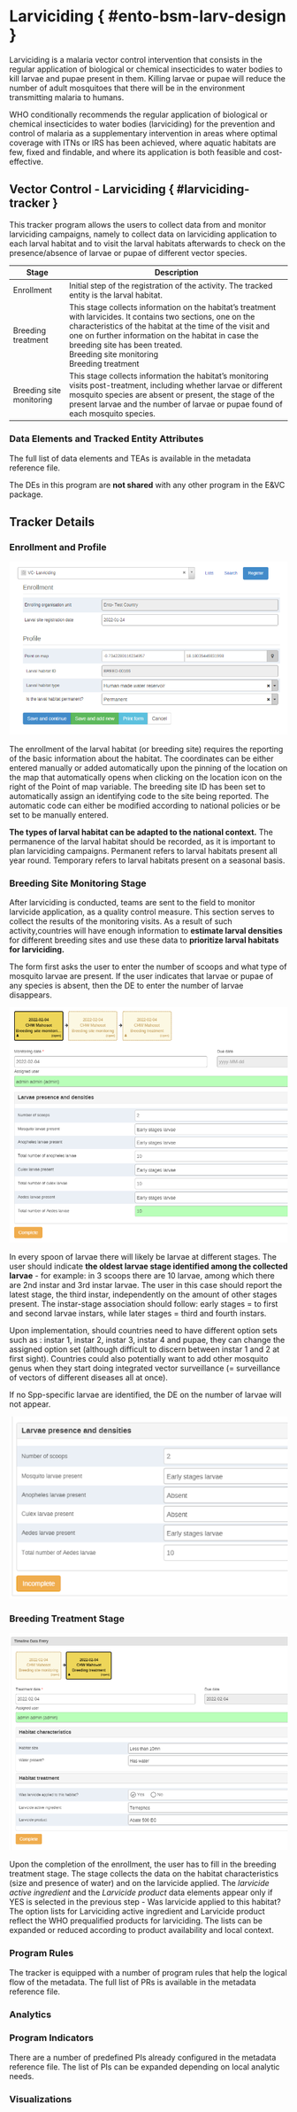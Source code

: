 # Larviciding { #ento-bsm-larv-design }

Larviciding is a malaria vector control intervention that consists in the regular application of biological or chemical insecticides to water bodies to kill larvae and pupae present in them. Killing  larvae or pupae will reduce the number of adult mosquitoes that there will be in the environment transmitting malaria to humans.

WHO conditionally recommends the regular application of biological or chemical insecticides to water bodies (larviciding) for the prevention and control of malaria as a supplementary intervention in areas where optimal coverage with ITNs or IRS has been achieved, where aquatic habitats are few, fixed and findable, and where its application is both feasible and cost-effective.

## Vector Control - Larviciding { #larviciding-tracker }

This tracker program allows the users to collect data from and monitor larviciding campaigns, namely to collect data on larviciding application to each larval habitat and to visit the larval habitats afterwards to check on the presence/absence of larvae or pupae of different vector species.

| Stage                    | Description                                                                                                                                                                                                                                                                                                          |
|--------------------------|---------------|
| Enrollment               | Initial step of the registration of the activity. The tracked entity is the larval habitat.                                                                                                                                                                                                                          |
| Breeding treatment       | This stage collects information on the habitat’s treatment with larvicides. It contains two sections, one on the characteristics of the habitat at the time of the visit and one on further information on the habitat in case the breeding site has been treated.<br>Breeding site monitoring<br>Breeding treatment |
| Breeding site monitoring | This stage collects information the habitat’s monitoring visits post-treatment, including whether larvae or different mosquito species are absent or present, the stage of the present larvae and the number of larvae or pupae found of each mosquito species.                                                      |

### Data Elements and Tracked Entity Attributes

The full list of data elements and TEAs is available in the metadata reference file.

The DEs in this program are **not shared** with any other program in the E&VC package.

## Tracker Details

### Enrollment and Profile

![Enrollment](resources/images/ento_bsm_larv-001-en.png)

The enrollment of the larval habitat (or breeding site) requires the reporting of the basic information about the habitat. The coordinates can be either entered manually or added automatically upon the pinning of the location on the map that automatically opens when clicking on the location icon on the right of the Point of map variable.
The breeding site ID has been set to automatically assign an identifying code to the site being reported. The automatic code can either be modified according to national policies or be set to be manually entered.

**The types of larval habitat can be adapted to the national context.**
The permanence of the larval habitat should be recorded, as it is important to plan larviciding campaigns. Permanent refers to larval habitats present all year round. Temporary refers to larval habitats present on a seasonal basis.  

### Breeding Site Monitoring Stage

After larviciding is conducted, teams are sent to the field to monitor larvicide application, as a quality control measure.
This section serves to collect the results of the monitoring visits. As a result of such activity,countries will have enough information to **estimate larval densities** for different breeding sites and use these data to **prioritize larval habitats for larviciding.**

The form first asks the user to enter the number of scoops and what type of mosquito larvae are present.
If the user indicates that larvae or pupae of any species is absent, then the DE to  enter the number of larvae disappears.

![Breeding site monitoring](resources/images/ento_bsm_larv-003-en.png)

In every spoon of larvae there will likely be larvae at different stages. The user should indicate **the oldest larvae stage identified among the collected larvae** -  for example: in 3 scoops there are 10 larvae, among which there are 2nd instar and 3rd instar larvae. The user in this case should report the latest stage, the third instar, independently on the amount of other stages present. The instar-stage association should follow: early stages = to first and second larvae instars, while later stages = third and fourth instars.

Upon implementation, should countries need to have different option sets such as : instar 1, instar 2, instar 3, instar 4 and pupae, they can change the assigned option set (although difficult to discern between instar 1 and 2 at first sight).
Countries could also potentially want to add other mosquito genus when they start doing integrated vector surveillance (= surveillance of vectors of different diseases all at once).

If no Spp-specific larvae are identified, the DE on the number of larvae will not appear.

![Example of absent larvae](resources/images/ento_bsm_larv-004-en.png)

### Breeding Treatment Stage

![Breeding treatment](resources/images/ento_bsm_larv-002-en.png)

Upon the completion of the enrollment, the user has to fill in the breeding treatment stage.
The stage collects the data on the habitat characteristics (size and presence of water) and on the larvicide applied. The _larvicide active ingredient_ and the _Larvicide product_ data elements appear only if YES is selected in  the previous step - Was larvicide applied to this habitat?
The option lists for Larviciding active ingredient and Larvicide product reflect the WHO prequalified products for larviciding. The lists can be expanded or reduced according to product availability and local context.

### Program Rules

The tracker is equipped with a number of program rules that help the logical flow of the metadata. The full list of PRs is available in the metadata reference file.

### Analytics

### Program Indicators

There are a number of predefined PIs already configured in the metadata reference file. The list of PIs can be expanded depending on local analytic needs.

### Visualizations
